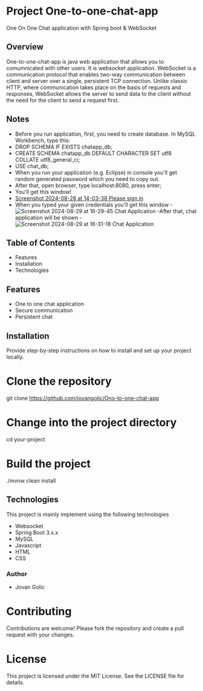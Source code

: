 # Project One-to-one-chat-app
One On One Chat application with Spring boot & WebSocket

## Overview
One-to-one-chat-app is java web application that allows you to comumnicated with other users. It is websocket application. WebSocket is a communication protocol that enables two-way communication between client and server over a single, persistent TCP connection. Unlike classic HTTP, where communication takes place on the basis of requests and responses, WebSocket allows the server to send data to the client without the need for the client to send a request first.

## Notes
- Before you run application, first, you need to create database. In MySQL Workbench, type this: 
- DROP SCHEMA IF EXISTS chatapp_db;
- CREATE SCHEMA chatapp_db DEFAULT CHARACTER SET utf8 COLLATE utf8_general_ci;
- USE chat_db;
- When you run your application (e.g. Eclipse) in console you'll get random generated password which you need to copy out.
- After that, open browser, type localhost:8080, press enter;
- You'll get this window!
- [Screenshot 2024-08-28 at 14-03-38 Please sign in](https://github.com/user-attachments/assets/d35dc194-f1f4-4bb4-ac28-7dbc89b48e34)
- When you typed your given credentials you'll get this window 
-![Screenshot 2024-08-29 at 16-29-45 Chat Application](https://github.com/user-attachments/assets/e4914466-a631-4f8a-91ee-72fb7a4ae19d)
-After that, chat application will be shown 
-![Screenshot 2024-08-29 at 16-31-18 Chat Application](https://github.com/user-attachments/assets/a46fd3a9-9048-4972-b418-9766e92c6622)

## Table of Contents

- Features
- Installation
- Technologies

## Features
- One to one chat application
- Secure communication
- Persistent chat

## Installation
Provide step-by-step instructions on how to install and set up your project locally.

# Clone the repository
git clone https://github.com/jovangolic/Ono-to-one-chat-app

# Change into the project directory
cd your-project

# Build the project
./mvnw clean install

## Technologies
This project is mainly implement using the following technologies
- Websocket
- Spring Boot 3.x.x
- MySQL
- Javascript
- HTML
- CSS   

### Author
- Jovan Golic

# Contributing

Contributions are welcome! Please fork the repository and create a pull request with your changes.

# License

This project is licensed under the MIT License. See the LICENSE file for details.   

    


